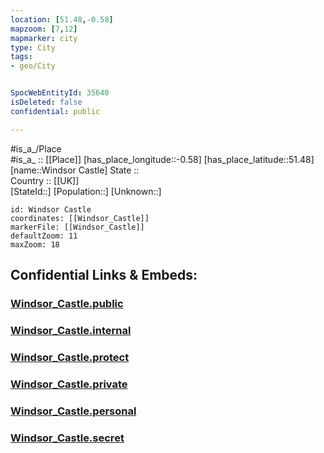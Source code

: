 ```yaml
---
location: [51.48,-0.58] 
mapzoom: [7,12] 
mapmarker: city 
type: City
tags:
- geo/City


SpocWebEntityId: 35640
isDeleted: false
confidential: public

---
```

#is_a_/Place  
#is_a_ :: [[Place]] 
[has_place_longitude::-0.58] 
[has_place_latitude::51.48] 
[name::Windsor Castle] 
State ::  
Country :: [[UK]]  
[StateId::] 
[Population::] 
[Unknown::] 


```leaflet
id: Windsor Castle
coordinates: [[Windsor_Castle]] 
markerFile: [[Windsor_Castle]] 
defaultZoom: 11 
maxZoom: 18
```


## Confidential Links & Embeds: 

### [Windsor_Castle.public](/_public/\Earth\Continent\Europe\Europe~North\UK\England\Regions~England\South_East_England\Berkshire,County\Berkshire~West\Slough,County\cities~SloughWindsor_Castle.public.md) 

### [Windsor_Castle.internal](/_internal/\Earth\Continent\Europe\Europe~North\UK\England\Regions~England\South_East_England\Berkshire,County\Berkshire~West\Slough,County\cities~SloughWindsor_Castle.internal.md) 

### [Windsor_Castle.protect](/_protect/\Earth\Continent\Europe\Europe~North\UK\England\Regions~England\South_East_England\Berkshire,County\Berkshire~West\Slough,County\cities~SloughWindsor_Castle.protect.md) 

### [Windsor_Castle.private](/_private/\Earth\Continent\Europe\Europe~North\UK\England\Regions~England\South_East_England\Berkshire,County\Berkshire~West\Slough,County\cities~SloughWindsor_Castle.private.md) 

### [Windsor_Castle.personal](/_personal/\Earth\Continent\Europe\Europe~North\UK\England\Regions~England\South_East_England\Berkshire,County\Berkshire~West\Slough,County\cities~SloughWindsor_Castle.personal.md) 

### [Windsor_Castle.secret](/_secret/\Earth\Continent\Europe\Europe~North\UK\England\Regions~England\South_East_England\Berkshire,County\Berkshire~West\Slough,County\cities~SloughWindsor_Castle.secret.md)

